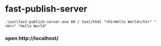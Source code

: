 # fast-publish-server
``
.\out\fast-publish-server.exe 80 / text/html "<h1>Hello World</h1>" "<br>" "Hello World"
``
### open http://localhost/